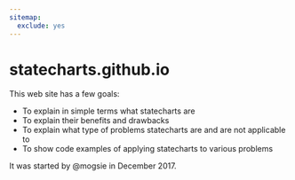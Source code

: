 ```yaml
---
sitemap:
  exclude: yes
---
```


# statecharts.github.io

This web site has a few goals:

- To explain in simple terms what statecharts are
- To explain their benefits and drawbacks 
- To explain what type of problems statecharts are and are not applicable to
- To show code examples of applying statecharts to various problems

It was started by @mogsie in December 2017.
